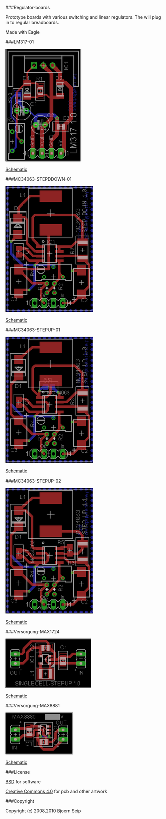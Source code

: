 
###Regulator-boards

Prototype boards with various switching and linear regulators. The will plug in to regular breadboards.

Made with Eagle

###LM317-01

![Eagle PCB](Images/LM317-01.brd.png)

[Schematic](Images/LM317-01.sch.png)

###MC34063-STEPDDOWN-01

![Eagle PCB](Images/MC34063-STEPDOWN-01.brd.png)

[Schematic](Images/MC34063-STEPDOWN-01.sch.png)

###MC34063-STEPUP-01

![Eagle PCB](Images/MC34063-STEPUP-01.brd.png)

[Schematic](Images/MC34063-STEPUP-01.sch.png)

###MC34063-STEPUP-02

![Eagle PCB](Images/MC34063-STEPUP-02.brd.png)

[Schematic](Images/MC34063-STEPUP-02.sch.png)

###Versorgung-MAX1724

![Eagle PCB](Images/Versorgung-MAX1724.brd.png)

[Schematic](Images/Versorgung-MAX1724.sch.png)

###Versorgung-MAX8881

![Eagle PCB](Images/Versorgung-MAX8881.brd.png)

[Schematic](Images/Versorgung-MAX8881.sch.png)

###License

[BSD](LICENSE-BSD.txt) for software

[Creative Commons 4.0](LICENSE-CC.txt) for pcb and other artwork

###Copyright

Copyright (c) 2008,2010 Bjoern Seip

